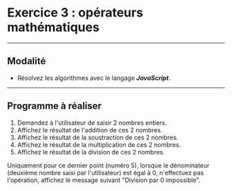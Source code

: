 # Exercice 3 : opérateurs mathématiques

---

## Modalité

- Résolvez les algorithmes avec le langage ***JavaScript***.

---

## Programme à réaliser

1. Demandez à l'utilisateur de saisir 2 nombres entiers.
2. Affichez le résultat de l'addition de ces 2 nombres.
3. Affichez le résultat de la soustraction de ces 2 nombres.
4. Affichez le résultat de la multiplication de ces 2 nombres.
5. Affichez le résultat de la division de ces 2 nombres.

Uniquement pour ce dernier point (numéro 5), lorsque le dénominateur (deuxième nombre saisi par l'utilisateur) est égal à 0, n'effectuez pas l'opération, affichez le message suivant "Division par 0 impossible".